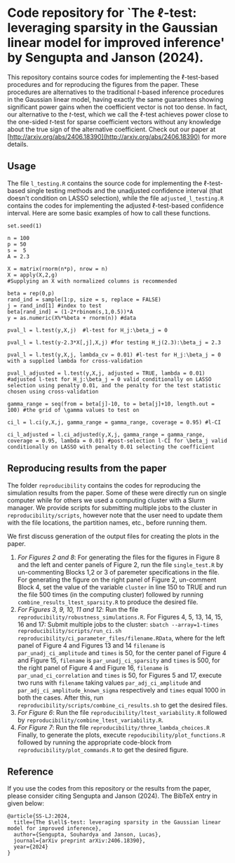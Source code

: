 # Code repository for `The $\ell$-test: leveraging sparsity in the Gaussian linear model for improved inference' by Sengupta and Janson (2024).
This repository contains source codes for implementing the $\ell$-test-based procedures and for reproducing the figures from the paper. These procedures are alternatives to the traditional $t$-based inference
procedures in the Gaussian linear model, having exactly the same guarantees showing significant power gains when the coefficient vector is not too dense. In fact, our alternative to the $t$-test, which we
call the $\ell$-test achieves power close to the one-sided $t$-test for sparse coefficient vectors without any knowledge about the true sign of the alternative coefficient. Check out our
paper at [http://arxiv.org/abs/2406.18390](http://arxiv.org/abs/2406.18390) for more details. 

## Usage
The file `l_testing.R` contains the source code for implementing the $\ell$-test-based single testing methods and the unadjusted confidence interval (that doesn't condition on LASSO selection),
while the file `adjusted_l_testing.R` contains the codes for implementing the adjusted $\ell$-test-based confidence interval. Here are some basic examples of how to call these
functions.

```
set.seed(1)

n = 100
p = 50
s =  5
A = 2.3

X = matrix(rnorm(n*p), nrow = n)
X = apply(X,2,g)
#Supplying an X with normalized columns is recommended

beta = rep(0,p)
rand_ind = sample(1:p, size = s, replace = FALSE)
j = rand_ind[1]	#index to test
beta[rand_ind] = (1-2*rbinom(s,1,0.5))*A
y = as.numeric(X%*%beta + rnorm(n)) #data

pval_l = l.test(y,X,j)	#l-test for H_j:\beta_j = 0

pval_l = l.test(y-2.3*X[,j],X,j) #for testing H_j(2.3):\beta_j = 2.3

pval_l = l.test(y,X,j, lambda_cv = 0.01) #l-test for H_j:\beta_j = 0 with a supplied lambda for cross-validation

pval_l_adjusted = l.test(y,X,j, adjusted = TRUE, lambda = 0.01) #adjusted l-test for H_j:\beta_j = 0 valid conditionally on LASSO selection using penalty 0.01, and the penalty for the test statistic chosen using cross-validation	

gamma_range = seq(from = beta[j]-10, to = beta[j]+10, length.out = 100) #the grid of \gamma values to test on

ci_l = l.ci(y,X,j, gamma_range = gamma_range, coverage = 0.95) #l-CI

ci_l_adjusted = l.ci_adjusted(y,X,j, gamma_range = gamma_range, coverage = 0.95, lambda = 0.01) #post-selection l-CI for \beta_j valid conditionally on LASSO with penalty 0.01 selecting the coefficient

```

## Reproducing results from the paper
The folder `reproducibility` contains the codes for reproducing the simulation results from the paper. Some of these were directly run on single computer while for others we used a computing cluster with a Slurm manager.
We provide scripts for submitting multiple jobs to the cluster in `reproducibility/scripts`, however note that the user need to update them with the file locations, the partition names, etc., before running them.

We first discuss generation of the output files for creating the plots in the paper.
1. _For Figures 2 and 8_: For generating the files for the figures in Figure 8 and the left and center panels of Figure 2, run the file `single_test.R` by un-commenting Blocks 1,2 or 3 of paremeter specifications in the file.
   For generating the figure on the right panel of Figure 2, un-comment Block 4, set the value of the variable `cluster` in line 150 to TRUE and run the file 500 times (in the computing cluster) followed by running `combine_results_ltest_sparsity.R` to produce the desired
   file.
2. _For Figures 3, 9, 10, 11 and 12_: Run the file `reproducibility/robustness_simulations.R`.
   For Figures 4, 5, 13, 14, 15, 16 and 17: Submit multiple jobs to the cluster: `sbatch --array=1-times reproducibility/scripts/run_ci.sh reproducibility/ci_parameter_files/filename.RData`, where
   for the left panel of Figure 4 and Figures 13 and 14 `filename` is `par_unadj_ci_amplitude` and `times` is 50, for the center panel of Figure 4 and Figure 15, `filename` is `par_unadj_ci_sparsity` and `times` is 500,
   for the right panel of Figure 4 and Figure 16, `filename` is `par_unad_ci_correlation` and `times` is 50, for Figures 5 and 17, execute two runs with `filename` taking values `par_adj_ci_amplitude` and
   `par_adj_ci_amplitude_known_sigma` respectively and `times` equal 1000 in both the cases. After this, run `reproducibility/scripts/combine_ci_results.sh` to get the desired files.
3. _For Figure 6_: Run the file `reproducibility/ltest_variability.R` followed by `reproducibility/combine_ltest_variability.R`.
4. _For Figure 7_: Run the file `reproducibility/three_lambda_choices.R`
Finally, to generate the plots, execute `repoducibility/plot_functions.R` followed by running the appropriate code-block from `reproducibility/plot_commands.R` to get the desired figure.

## Reference
If you use the codes from this repository or the results from the paper, please consider citing Sengupta and Janson (2024). The BibTeX entry in given below:
```
@article{SS-LJ:2024,
  title={The $\ell$-test: leveraging sparsity in the Gaussian linear model for improved inference},
  author={Sengupta, Souhardya and Janson, Lucas},
  journal={arXiv preprint arXiv:2406.18390},
  year={2024}
}
```

